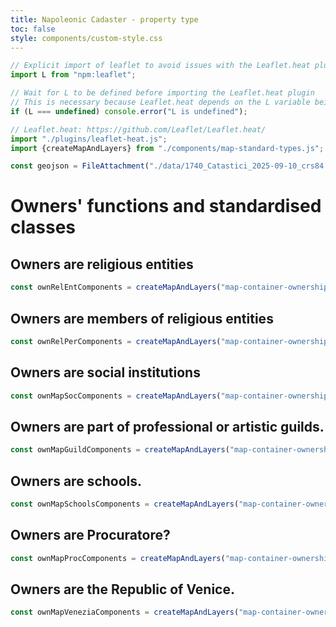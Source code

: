 ```yaml
---
title: Napoleonic Cadaster - property type
toc: false
style: components/custom-style.css
---
```


```js
// Explicit import of leaflet to avoid issues with the Leaflet.heat plugin
import L from "npm:leaflet";
```

```js
// Wait for L to be defined before importing the Leaflet.heat plugin
// This is necessary because Leaflet.heat depends on the L variable being defined
if (L === undefined) console.error("L is undefined");

// Leaflet.heat: https://github.com/Leaflet/Leaflet.heat/
import "./plugins/leaflet-heat.js";
import {createMapAndLayers} from "./components/map-standard-types.js";

const geojson = FileAttachment("./data/1740_Catastici_2025-09-10_crs84.geojson").json();
```


# Owners' functions and standardised classes

## Owners are religious entities

<div id="map-container-ownership-type-religious-ent" class="map-component"></div>

```js
const ownRelEntComponents = createMapAndLayers("map-container-ownership-type-religious-ent", geojson, "PP_OwnerCode", "Religious (Entity)", "equals");
```


## Owners are members of religious entities

<div id="map-container-ownership-type-per" class="map-component"></div>

```js
const ownRelPerComponents = createMapAndLayers("map-container-ownership-type-per", geojson, "PP_OwnerCode", "Religious (Person)", "equals");
```


## Owners are social institutions

<div id="map-container-ownership-type-soc" class="map-component"></div>

```js
const ownMapSocComponents = createMapAndLayers("map-container-ownership-type-soc", geojson, "PP_Function_PROPERTY", "CARITA", "contains");
```



## Owners are part of professional or artistic guilds.

<div id="map-container-ownership-type-guild" class="map-component"></div>

```js
const ownMapGuildComponents = createMapAndLayers("map-container-ownership-type-guild", geojson, "PP_OwnerCode_SIMPL", "Guild", "equals");
```


## Owners are schools.

<div id="map-container-ownership-type-scuola" class="map-component"></div>

```js
const ownMapSchoolsComponents = createMapAndLayers("map-container-ownership-type-scuola", geojson, "PP_OwnerCode_SIMPL", "Scuola", "equals");
```


## Owners are Procuratore?

<div id="map-container-ownership-type-proc" class="map-component"></div>

```js
const ownMapProcComponents = createMapAndLayers("map-container-ownership-type-proc", geojson, "PP_Owner_Title", "PROCU", "contains");
```



## Owners are the Republic of Venice.


<div id="map-container-ownership-type-venezia" class="map-component"></div>

```js
const ownMapVeneziaComponents = createMapAndLayers("map-container-ownership-type-venezia", geojson, "PP_OwnerCode_SIMPL", "Repubblica di Venezia", "equals");
```
